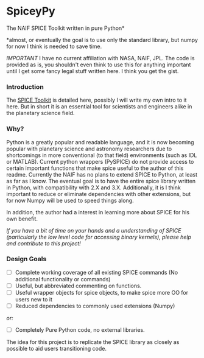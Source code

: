 # SpiceyPy

The NAIF SPICE Toolkit written in pure Python* 

*almost, or eventually the goal is to use only the standard library, but numpy for now I think is needed to save time.

*IMPORTANT* I have no current affiliation with NASA, NAIF, JPL. The code is provided as is, you shouldn't even think to use this for anything important until I get some fancy legal stuff written here. I think you get the gist.

### Introduction

The [SPICE Toolkit](http://naif.jpl.nasa.gov/naif/) is detailed here, possibly I will write my own intro to it here. But in short it is an essential tool for scientists and engineers alike in the planetary science field. 

### Why?

Python is a greatly popular and readable language, and it is now becoming popular with planetary science and astronomy researchers due to shortcomings in more conventional (to that field) environments (such as IDL or MATLAB). Current python wrappers (PySPICE) do not provide access to certain important functions that make spice useful to the author of this readme. Currently the NAIF has no plans to extend SPICE to Python, at least as far as I know. The eventual goal is to have the entire spice library written in Python, with compatibility with 2.X and 3.X. Additionally, it is I think important to reduce or eliminate dependencies with other extensions, but for now Numpy will be used to speed things along.  

In addition, the author had a interest in learning more about SPICE for his own benefit.

_If you have a bit of time on your hands and a understanding of SPICE (particularly the low level code for accessing binary kernels), please help and contribute to this project!_


### Design Goals
- [ ] Complete working coverage of all existing SPICE commands (No additional functionality or commands)
- [ ] Useful, but abbreviated commenting on functions.
- [ ] Useful wrapper objects for spice objects, to make spice more OO for users new to it
- [ ] Reduced dependencies to commonly used extensions (Numpy)

_or:_

- [ ] Completely Pure Python code, no external libraries.

The idea for this project is to replicate the SPICE library as closely as possible to aid users transitioning code.

